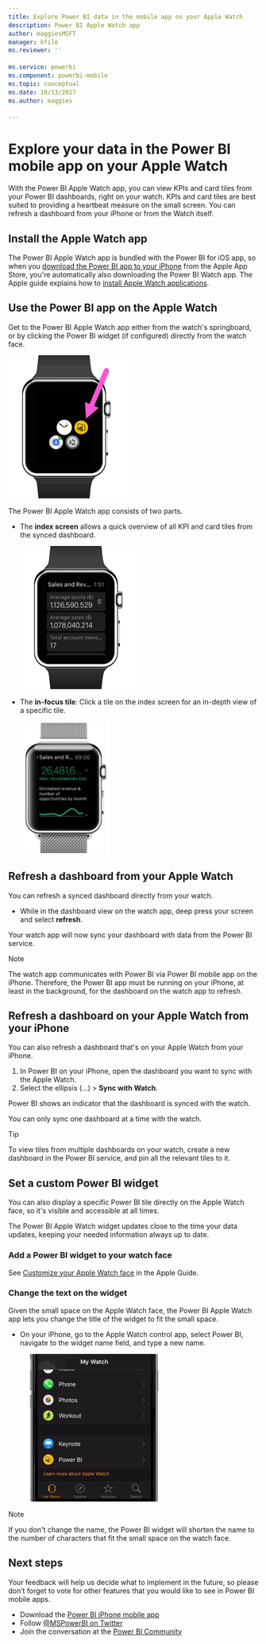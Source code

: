 ```yaml
---
title: Explore Power BI data in the mobile app on your Apple Watch
description: Power BI Apple Watch app
author: maggiesMSFT
manager: kfile
ms.reviewer: ''

ms.service: powerbi
ms.component: powerbi-mobile
ms.topic: conceptual
ms.date: 10/13/2017
ms.author: maggies

---
```

# Explore your data in the Power BI mobile app on your Apple Watch
With the Power BI Apple Watch app, you can view KPIs and card tiles from your Power BI dashboards, right on your watch. KPIs and card tiles are best suited to providing a heartbeat measure on the small screen. You can refresh a dashboard from your iPhone or from the Watch itself.

## Install the Apple Watch app
The Power BI Apple Watch app is bundled with the Power BI for iOS app, so when you [download the Power BI app to your iPhone](http://go.microsoft.com/fwlink/?LinkId=522062 "Download the iPhone app") from the Apple App Store, you're automatically also downloading the Power BI Watch app. The Apple guide explains how to [install Apple Watch applications](https://support.apple.com/en-us/HT204784).

## Use the Power BI app on the Apple Watch
Get to the Power BI Apple Watch app either from the watch's springboard, or by clicking the Power BI widget (if configured) directly from the watch face.

![Apple watch](./media/mobile-apple-watch/pbi_aplwatch_complicatn240arrow.png)

The Power BI Apple Watch app consists of two parts.

* The **index screen** allows a quick overview of all KPI and card tiles from the synced dashboard.
  
  ![Apple watch](./media/mobile-apple-watch/pbi_aplwatch_indexscreen240.png)
* The **in-focus tile**: Click a tile on the index screen for an in-depth view of a specific tile.
  
  ![Apple watch](./media/mobile-apple-watch/pbi_aplwatch_kpi.png)

## Refresh a dashboard from your Apple Watch
You can refresh a synced dashboard directly from your watch.

* While in the dashboard view on the watch app, deep press your screen and select **refresh**.

Your watch app will now sync your dashboard with data from the Power BI service.

> [!NOTE]
> The watch app communicates with Power BI via Power BI mobile app on the iPhone. Therefore, the Power BI app must be running on your iPhone, at least in the background, for the dashboard on the watch app to refresh.
> 
> 

## Refresh a dashboard on your Apple Watch from your iPhone
You can also refresh a dashboard that's on your Apple Watch from your iPhone.

1. In Power BI on your iPhone, open the dashboard you want to sync with the Apple Watch. 
2. Select the ellipsis (...) > **Sync with Watch**.

Power BI shows an indicator that the dashboard is synced with the watch.

You can only sync one dashboard at a time with the watch.

> [!TIP]
> To view tiles from multiple dashboards on your watch, create a new dashboard in the Power BI service, and pin all the relevant tiles to it.
> 
> 

## Set a custom Power BI widget
You can also display a specific Power BI tile directly on the Apple Watch face, so it's visible and accessible at all times.

The Power BI Apple Watch widget updates close to the time your data updates, keeping your needed information always up to date.

### Add a Power BI widget to your watch face
See [Customize your Apple Watch face](https://support.apple.com/en-us/HT205536) in the Apple Guide.

### Change the text on the widget
Given the small space on the Apple Watch face, the Power BI Apple Watch app lets you change the title of the widget to fit the small space.

* On your iPhone, go to the Apple Watch control app, select Power BI, navigate to the widget name field, and type a new name.
  
  ![Apple watch](./media/mobile-apple-watch/pbi_aplwatch_oniphone.png)

> [!NOTE]
> If you don't change the name, the Power BI widget will shorten the name to the number of characters that fit the small space on the watch face. 
> 
> 

## Next steps
Your feedback will help us decide what to implement in the future, so please don’t forget to vote for other features that you would like to see in Power BI mobile apps. 

* Download the [Power BI iPhone mobile app](http://go.microsoft.com/fwlink/?LinkId=522062)
* Follow [@MSPowerBI on Twitter](https://twitter.com/MSPowerBI)
* Join the conversation at the [Power BI Community](http://community.powerbi.com/)

